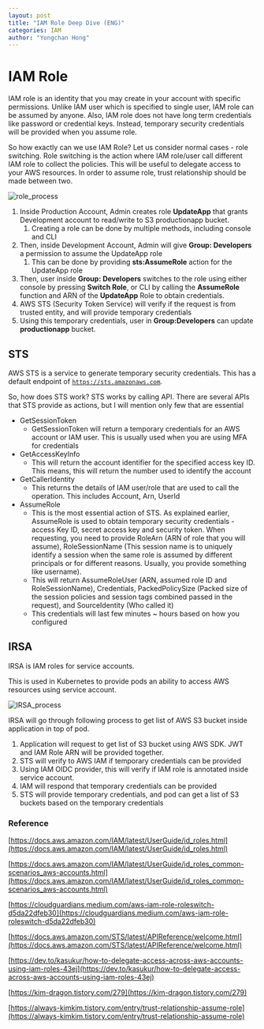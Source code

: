 ```yaml
---
layout: post
title: "IAM Role Deep Dive (ENG)"
categories: IAM
author: "Yongchan Hong"
---
```


# IAM Role

IAM role is an identity that you may create in your account with specific permissions. Unlike IAM user which is specified to single user, IAM role can be assumed by anyone. Also, IAM role does not have long term credentials like password or credential keys. Instead, temporary security credentials will be provided when you assume role. 

So how exactly can we use IAM Role? Let us consider normal cases - role switching. Role switching is the action where IAM role/user call different IAM role to collect the policies. This will be useful to delegate access to your AWS resources. In order to assume role, trust relationship should be made between two.

![role_process](https://docs.aws.amazon.com/images/IAM/latest/UserGuide/images/roles-usingroletodelegate.png)

1. Inside Production Account, Admin creates role **UpdateApp** that grants Development account to read/write to S3 productionapp bucket.
    1. Creating a role can be done by multiple methods, including console and CLI
2. Then, inside Development Account, Admin will give **Group: Developers** a permission to assume the UpdateApp role
    1. This can be done by providing **sts:AssumeRole** action for the UpdateApp role
3. Then, user inside **Group: Developers** switches to the role using either console by pressing **Switch Role**, or CLI by calling the **AssumeRole** function and ARN of the **UpdateApp** Role to obtain credentials. 
4. AWS STS (Security Token Service) will verify if the request is from trusted entity, and will provide temporary credentials
5. Using this temporary credentials, user in **Group:Developers** can update **productionapp** bucket. 

## STS

AWS STS is a service to generate temporary security credentials. This has a default endpoint of [`https://sts.amazonaws.com`](https://sts.amazonaws.com/). 

So, how does STS work? STS works by calling API. There are several APIs that STS provide as actions, but I will mention only few that are essential

- GetSessionToken
    - GetSessionToken will return a temporary credentials for an AWS account or IAM user. This is usually used when you are using MFA for credentials
- GetAccessKeyInfo
    - This will return the account identifier for the specified access key ID. This means, this will return the number used to identify the account
- GetCallerIdentity
    - This returns the details of IAM user/role that are used to call the operation. This includes Account, Arn, UserId
- AssumeRole
    - This is the most essential action of STS. As explained earlier, AssumeRole is used to obtain temporary security credentials - access Key ID, secret access key and security token. When requesting, you need to provide RoleArn (ARN of role that you will assume), RoleSessionName (This session name is to uniquely identify a session when the same role is assumed by different principals or for different reasons. Usually, you provide something like username).
    - This will return AssumeRoleUser (ARN, assumed role ID and RoleSessionName), Credentials, PackedPolicySize (Packed size of the session policies and session tags combined passed in the request), and SourceIdentity (Who called it)
    - This credentials will last few minutes ~ hours based on how you configured

## IRSA

IRSA is IAM roles for service accounts. 

This is used in Kubernetes to provide pods an ability to access AWS resources using service account.

 

![IRSA_process](https://img1.daumcdn.net/thumb/R1280x0/?scode=mtistory2&fname=https%3A%2F%2Fblog.kakaocdn.net%2Fdn%2FcIQoiz%2FbtrLEaRd299%2FQJr5ko3ScAhiOXZSWgUXa0%2Fimg.png)

IRSA will go through following process to get list of AWS S3 bucket inside application in top of pod.

1. Application will request to get list of S3 bucket using AWS SDK. JWT and IAM Role ARN will be provided together.
2. STS will verify to AWS IAM if temporary credentials can be provided
3. Using IAM OIDC provider, this will verify if IAM role is annotated inside service account.
4. IAM will respond that temporary credentials can be provided
5. STS will provide temporary credentials, and pod can get a list of S3 buckets based on the temporary credentials  



### Reference

[https://docs.aws.amazon.com/IAM/latest/UserGuide/id_roles.html](https://docs.aws.amazon.com/IAM/latest/UserGuide/id_roles.html)

[https://docs.aws.amazon.com/IAM/latest/UserGuide/id_roles_common-scenarios_aws-accounts.html](https://docs.aws.amazon.com/IAM/latest/UserGuide/id_roles_common-scenarios_aws-accounts.html)

[https://cloudguardians.medium.com/aws-iam-role-roleswitch-d5da22dfeb30](https://cloudguardians.medium.com/aws-iam-role-roleswitch-d5da22dfeb30)

[https://docs.aws.amazon.com/STS/latest/APIReference/welcome.html](https://docs.aws.amazon.com/STS/latest/APIReference/welcome.html)

[https://dev.to/kasukur/how-to-delegate-access-across-aws-accounts-using-iam-roles-43ej](https://dev.to/kasukur/how-to-delegate-access-across-aws-accounts-using-iam-roles-43ej)

[https://kim-dragon.tistory.com/279](https://kim-dragon.tistory.com/279)

[https://always-kimkim.tistory.com/entry/trust-relationship-assume-role](https://always-kimkim.tistory.com/entry/trust-relationship-assume-role)